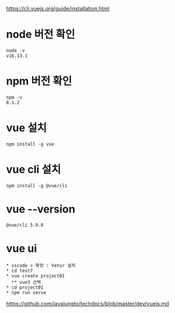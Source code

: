 https://cli.vuejs.org/guide/installation.html
# node 버전 확인
```
node -v
v16.13.1
```
# npm 버전 확인
```
npm -v
8.1.2
```
# vue 설치
``` 
npm install -g vue
```
# vue cli 설치
```
npm install -g @vue/cli
```
# vue --version
```
@vue/cli 5.0.8
```
# vue ui
```
* vscode > 확장 : Vetur 설치
* cd test7
* vue create project01
  ** vue3 선택
* cd project01
* npm run serve
```

https://github.com/javajungto/techdocs/blob/master/dev/vuejs.md
